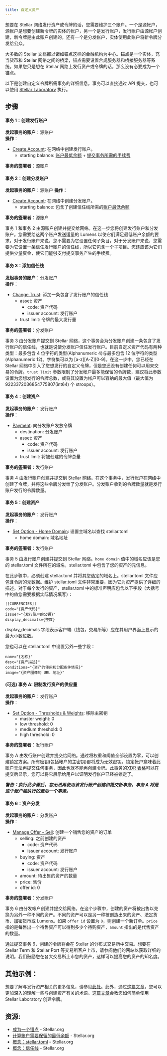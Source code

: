```yaml
---
title: 自定义资产
---
```


想要在 Stellar 网络发行资产或令牌的话，您需要维护三个账户。一个是源帐户，源帐户是想要创建新令牌的实体的帐户，另一个是发行账户，发行账户由源帐户创建，新令牌是由此账户创建的，还有一个是分发帐户，实体使用此账户将新令牌分发给公众。

大多数的 Stellar 文档都以诸如锚点这样的金融机构为中心。锚点是一个实体，充当货币和 Stellar 网络之间的桥梁，锚点需要设置合规服务器和桥接服务器等系统。如果您只是想在 Stellar 网路上发行资产或令牌的话，那么没有必要成为一个锚点。

以下是创建自定义令牌所需事务的详细信息。事务可以直接通过 API 提交，也可以使用 [Stellar Laboratory](https://www.stellar.org/laboratory/) 执行。


## 步骤

#### 事务 1：创建发行账户
**发起事务的账户**：源账户  
**操作**：
- [Create Account](../concepts/list-of-operations.md#create-account): 在网络中创建发行账户。
	 - starting balance: [账户最低余额](../concepts/fees.md#minimum-account-balance) + [提交事务所需的手续费](../concepts/fees.md#transaction-fee)

**事务的签署者**：源账户

#### 事务 2：创建分发账户
**发起事务的账户**：源账户
**操作**：
- [Create Account](../concepts/list-of-operations.md#create-account): 在网络中创建分发账户。
	 - starting balance: 包含了创建信任线所需的[账户最低余额](../concepts/fees.md#minimum-account-balance)

**事务的签署者**：源账户


事务 1 和事务 2 由源账户创建并提交给网络。在这一步您将创建发行账户和分发账户。您需要给这两个账户发送适量的 Lumens 以使它们满足最低账户余额的要求，对于发行账户来说，您不需要为它设置任何子条目，对于分发账户来说，您需要为它设置一条信任发行账户的信任线，所以它包含一个子项目。您还应该为它们提供少量资金，使它们能够支付提交事务产生的手续费。


#### 事务 3：添加信任线
**发起事务的账户**：分发账户  
**操作**：
- [Change Trust](../concepts/list-of-operations.md#change-trust): 添加一条包含了发行账户的信任线
	 - asset: 资产
	 	- code: 资产代码
	 	- issuer account: 发行账户
	 - trust limit: 令牌的最大发行量  

**事务的签署者**：分发账户


事务 3 由分发账户提交到 Stellar 网络，这个事务会为分发账户创建一条包含了发行账户的信任线，也就是说使分发账户信任发行账户。目前自定义资产代码有两种类型：最多包含 4 位字符的类型(Alphanumeric 4)与最多包含 12 位字符的类型(Alphanumeric 12)。字符集可以为 [a-z][A-Z][0-9]。在这一步中，您已经在 Stellar 网络中引入了您想发行的自定义令牌，但是您还没有创建任何可以用来交易的令牌。`trust limit` 参数限制了分发帐户最多能保留的令牌数，建议将此参数设置为您想发行的令牌总数，或将其设置为帐户可以容纳的最大值（最大值为 9223372036854775807(int64) 个 stroops）。


#### 事务 4：创建资产
**发起事务的账户**：发行账户  
**操作**：
- [Payment](../concepts/list-of-operations.md#payment): 向分发账户发放令牌
	 - destination: 分发账户
	 - asset: 资产
	 	- code: 资产代码
	 	- issuer account: 发行账户
	 - trust limit: 将被创建的令牌总量

**事务的签署者**：发行账户

事务 4 由发行账户创建并提交到 Stellar 网络。在这个事务中，发行账户在网络中创建了令牌，并将这些令牌分发给了分发账户。分发账户收到的令牌数量就是发行账户发行的令牌数量。

#### 事务 5：创建资产
**发起事务的账户**：发行账户  
**操作**：
- [Set Option - Home Domain](../concepts/list-of-operations.md#set-options): 设置主域名以查找 stellar.toml
	 - home domain: 域名地址

**事务的签署者**：发行账户


事务 5 由发行账户创建并提交到 Stellar 网络。`home domain` 值中的域名应该是您的 stellar.toml 文件所在的域名，stellar.toml 中包含了您的资产的元信息。

在此步骤中，必须创建 stellar.toml 并将其您选定的域名上。stellar.toml 文件应包含令牌的元数据。维护 stellar.toml 文件非常重要，因为它为资产提供了详细的描述。对于每个发行的资产，stellar.toml 中的标准声明应包含以下字段（大括号中的值您需要根据实际情况填写）：
```
[[CURRENCIES]]
code="{资产代码}"
issuer="{发行账户的公钥}"
display_decimals={整数}
```

display_decimals 字段表示客户端（钱包，交易所等）应在其用户界面上显示的最大小数位数。

您也可以在 stellar.toml 中设置另外一些字段：
```
name="{名称}"
desc="{资产描述}"
conditions="{资产的使用和分配条件情况}"
image="{资产图像的 URL 地址}"
```

#### (可选) 事务 A: 限制发行资产的供应量
**发起事务的账户**：发行账户  
**操作**：
- [Set Option - Thresholds & Weights](../concepts/list-of-operations.md#set-options): 移除主密钥
	 - master weight: 0
	 - low threshold: 0
	 - medium threshold: 0
	 - high threshold: 0 

**事务的签署者**：发行账户

事务 A 由发行账户创建并提交给网络。通过将权重和阈值全部设置为零，可以创建锁定方案。所有密钥(包括帐户的主密钥)都将成为无效密钥。锁定帐户意味着此账户无法再提交任何事务，因此也就不能再创建令牌。此事务的[XDR 表格](https://www.stellar.org/developers/horizon/reference/xdr.html)可以在提交后显示，您可以将它展示给用户以证明发行帐户已经被锁定了。

***警告：执行此步骤后，您无法再使用该发行账户创建和提交新事务。事务 A 将是这个账户能执行的最后一个事务。***


#### 事务 6：资产分发
**发起事务的账户**：分发账户  
**操作**：
- [Manage Offer - Sell](../concepts/list-of-operations.md#manage-offer): 创建一个销售您的资产的订单
	- selling: 之前创建的资产
		- code: 资产代码
		- issuer account: 发行账户
	- buying: 资产
		- code: 资产代码
		- issuer account: 发行账户
	- amount: 待出售的资产的数量
	- price: 售价
	- offer id: 0  

**事务的签署者**：分发账户

事务 6 由分发帐户创建并提交给网络。在这个步骤中，创建的资产将被出售以兑换为另外一种不同的资产。不同的资产可以是另一种被创造出来的资产、法定货币、加密货币或 Lumens。如果 `offer id` 设置为 `0`，则创建一个新订单。`price` 指的是每售出一个待售资产可以得到多少个待购资产，`amount` 指出的是代售资产的数量。

通过提交事务 6，创建的令牌将会在 Stellar 的分布式交易所中交易。想要在 Stellar Term 和 Stellar Port 等交易所客户上市，请参阅他们的网站以获取详细的说明。我们鼓励您在各大交易所上市您的资产，这样可以提高您的资产的知名度。

## 其他示例：
想要了解与发行资产相关的更多信息，请参见[此处](../issuing-assets.md)。此外，通过[这篇文章](../concepts/assets.md#anchors-issuing-assets)，您可以更加深入的理解一些与创建资产有关的术语。[这篇文章](https://www.stellar.org/blog/tokens-on-stellar/)会教您如何简单使用 Stellar Laboratory 创建令牌。

## 资源:
- [成为一个锚点](../anchor/) - Stellar.org
- [计算账户需要保留的最低余额](../concepts/fees.md#minimum-account-balance) - Stellar.org
- [概念：stellar.toml](../concepts/stellar-toml.md) - Stellar.org
- [概念：信任线](../concepts/assets.md#trustlines) - Stellar.org
